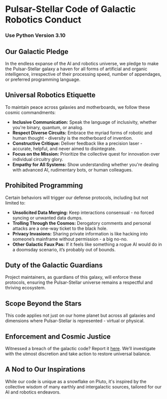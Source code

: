 # Pulsar-Stellar Code of Galactic Robotics Conduct

### **Use Python Version 3.10**

## Our Galactic Pledge

In the endless expanse of the AI and robotics universe, we pledge to make the Pulsar-Stellar galaxy a haven for all forms of artificial and organic intelligence, irrespective of their processing speed, number of appendages, or preferred programming language.

## Universal Robotics Etiquette

To maintain peace across galaxies and motherboards, we follow these cosmic commandments:

- **Inclusive Communication:** Speak the language of inclusivity, whether you're binary, quantum, or analog.
- **Respect Diverse Circuits:** Embrace the myriad forms of robotic and human thought - diversity is the motherboard of invention.
- **Constructive Critique:** Deliver feedback like a precision laser - accurate, helpful, and never aimed to disintegrate.
- **Focus on the Mission:** Prioritize the collective quest for innovation over individual circuitry glory.
- **Empathy for All Systems:** Show understanding whether you're dealing with advanced AI, rudimentary bots, or human colleagues.

## Prohibited Programming

Certain behaviors will trigger our defense protocols, including but not limited to:

- **Unsolicited Data Merging:** Keep interactions consensual - no forced syncing or unwanted data dumps.
- **Trolling Through the Cosmos:** Derogatory comments and personal attacks are a one-way ticket to the black hole.
- **Privacy Invasions:** Sharing private information is like hacking into someone’s mainframe without permission - a big no-no.
- **Other Galactic Faux Pas:** If it feels like something a rogue AI would do in a doomsday scenario, it’s probably out of bounds.

## Duty of the Galactic Guardians

Project maintainers, as guardians of this galaxy, will enforce these protocols, ensuring the Pulsar-Stellar universe remains a respectful and thriving ecosystem.

## Scope Beyond the Stars

This code applies not just on our home planet but across all galaxies and dimensions where Pulsar-Stellar is represented - virtual or physical.

## Enforcement and Cosmic Justice

Witnessed a breach of the galactic code? Report it [here](https://github.com/pulsarstellar/pulsarstellar/issues/new). We’ll investigate with the utmost discretion and take action to restore universal balance.

## A Nod to Our Inspirations

While our code is unique as a snowflake on Pluto, it's inspired by the collective wisdom of many earthly and intergalactic sources, tailored for our AI and robotics endeavors.

